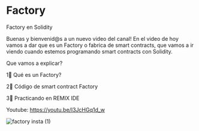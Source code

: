 # Factory

Factory en Solidity

Buenas y bienvenid@s a un nuevo video del canal! En el video de hoy vamos a dar que es un Factory o fabrica de smart contracts, que vamos a ir viendo cuando estemos programando smart contracts con Solidity.

Que vamos a explicar?

1⃣ Qué es un Factory?

2⃣ Código de smart contract Factory

3⃣ Practicando en REMIX IDE

Youtube: https://youtu.be/I3JcHGq1d_w

![factory insta (1)](https://user-images.githubusercontent.com/101588200/171429586-d0fdd032-e80a-49e6-add8-fa2e5bfa75e4.png)
